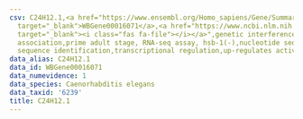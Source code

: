 ```yaml
---
csv: C24H12.1,<a href="https://www.ensembl.org/Homo_sapiens/Gene/Summary?db=core;g=WBGene00016071"
  target="_blank">WBGene00016071</a>,<a href="https://www.ncbi.nlm.nih.gov/pubmed/30894454"
  target="_blank"><i class="fas fa-file"></i></a>",genetic interference,functional
  association,prime adult stage, RNA-seq assay, hsb-1(-),nucleotide sequence identification,nucleotide
  sequence identification,transcriptional regulation,up-regulates activity
data_alias: C24H12.1
data_id: WBGene00016071
data_numevidence: 1
data_species: Caenorhabditis elegans
data_taxid: '6239'
title: C24H12.1
---
```

